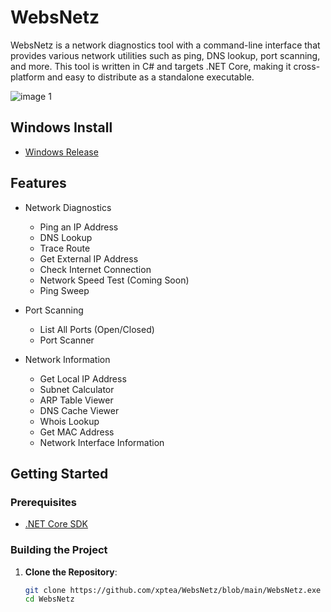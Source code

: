 # WebsNetz

WebsNetz is a network diagnostics tool with a command-line interface that provides various network utilities such as ping, DNS lookup, port scanning, and more. This tool is written in C# and targets .NET Core, making it cross-platform and easy to distribute as a standalone executable.

![image 1](https://github.com/xptea/WebsNetz/assets/80608102/1acb3cc9-ba6e-44bf-8d3c-67991d11db77)

## Windows Install
- [Windows Release](https://github.com/xptea/WebsNetz/releases)


## Features

- Network Diagnostics
  - Ping an IP Address
  - DNS Lookup
  - Trace Route
  - Get External IP Address
  - Check Internet Connection
  - Network Speed Test (Coming Soon)
  - Ping Sweep

- Port Scanning
  - List All Ports (Open/Closed)
  - Port Scanner

- Network Information
  - Get Local IP Address
  - Subnet Calculator
  - ARP Table Viewer
  - DNS Cache Viewer
  - Whois Lookup
  - Get MAC Address
  - Network Interface Information

## Getting Started

### Prerequisites

- [.NET Core SDK](https://dotnet.microsoft.com/download)

### Building the Project

1. **Clone the Repository**:
   ```sh
   git clone https://github.com/xptea/WebsNetz/blob/main/WebsNetz.exe
   cd WebsNetz
